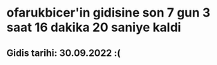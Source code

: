 # ofarukbicer'in gidisine son 7 gun 3 saat 16 dakika 20 saniye kaldi

## Gidis tarihi: 30.09.2022 :(